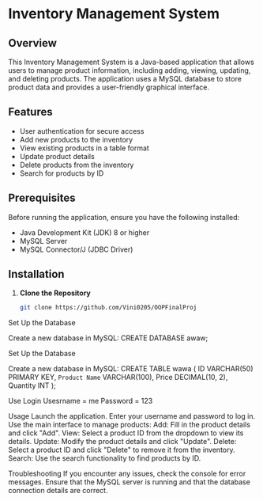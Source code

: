 # Inventory Management System

## Overview
This Inventory Management System is a Java-based application that allows users to manage product information, including adding, viewing, updating, and deleting products. The application uses a MySQL database to store product data and provides a user-friendly graphical interface.

## Features
- User authentication for secure access
- Add new products to the inventory
- View existing products in a table format
- Update product details
- Delete products from the inventory
- Search for products by ID

## Prerequisites
Before running the application, ensure you have the following installed:
- Java Development Kit (JDK) 8 or higher
- MySQL Server
- MySQL Connector/J (JDBC Driver)

## Installation

1. **Clone the Repository**
   ```bash
   git clone https://github.com/Vini0205/OOPFinalProj

Set Up the Database

Create a new database in MySQL:
CREATE DATABASE awaw;

Set Up the Database

Create a new database in MySQL:
CREATE TABLE wawa (
    ID VARCHAR(50) PRIMARY KEY,
    `Product Name` VARCHAR(100),
    Price DECIMAL(10, 2),
    Quantity INT
);

Use Login
Usesrname = me 
Password = 123

Usage
Launch the application.
Enter your username and password to log in.
Use the main interface to manage products:
Add: Fill in the product details and click "Add".
View: Select a product ID from the dropdown to view its details.
Update: Modify the product details and click "Update".
Delete: Select a product ID and click "Delete" to remove it from the inventory.
Search: Use the search functionality to find products by ID.

Troubleshooting
If you encounter any issues, check the console for error messages.
Ensure that the MySQL server is running and that the database connection details are correct.
   
